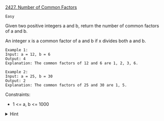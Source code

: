 [2427. Number of Common Factors](https://leetcode.com/problems/number-of-common-factors/)

`Easy`

Given two positive integers a and b, return the number of common factors of a and b.

An integer x is a common factor of a and b if x divides both a and b.

```
Example 1:
Input: a = 12, b = 6
Output: 4
Explanation: The common factors of 12 and 6 are 1, 2, 3, 6.

Example 2:
Input: a = 25, b = 30
Output: 2
Explanation: The common factors of 25 and 30 are 1, 5.
```

Constraints:

- 1 <= a, b <= 1000

<details>
<summary>Hint</summary>

For each integer in range [1,1000], check if it’s divisible by both A and B.
</details>